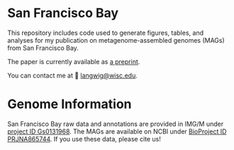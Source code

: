 # San Francisco Bay

This repository includes code used to generate figures, tables, and analyses for my publication on metagenome-assembled genomes (MAGs) from San Francisco Bay.

The paper is currently available as [a preprint](https://www.researchsquare.com/article/rs-2838418/v1).

You can contact me at 📧 langwig@wisc.edu.

# Genome Information

San Francisco Bay raw data and annotations are provided in IMG/M under [project ID Gs0131968](https://img.jgi.doe.gov/cgi-bin/m/main.cgi?section=GenomeSearchList&page=displayTaxonList&searchFilter=all&searchTerm=Gs0131968&file=all990558&allDataFiltersFile=allGenomeDataFilters990558). The MAGs are available on NCBI under [BioProject ID PRJNA865744](https://www.ncbi.nlm.nih.gov/bioproject/PRJNA865744/). If you use these data, please cite us! 

